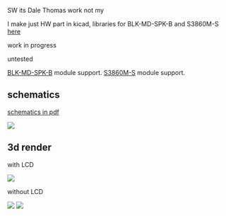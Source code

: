 SW  its Dale Thomas work not my

I make just HW part in kicad, libraries for BLK-MD-SPK-B and S3860M-S <a href="https://github.com/tomaskovacik/hw/tree/master/kicad/library">here</a>

work in progress

untested

<a href="http://kovo-blog.blogspot.sk/2015/01/breadboard-adapter-for-blk-md-spk-b.html">BLK-MD-SPK-B</a> module support.
<a href="http://kovo-blog.blogspot.sk/2015/06/xs3868-breadbord-adapter.html">S3860M-S</a> module support.

schematics
------------
<a href="https://github.com/tomaskovacik/fordacp/raw/master/hw/schematics.pdf">schematics in pdf</a>

<img src="https://raw.githubusercontent.com/tomaskovacik/fordacp/master/hw/schematics.png">

3d render
---------

with LCD

<img src="https://raw.githubusercontent.com/tomaskovacik/fordacp/master/hw/fordacp_3d.png">

without LCD

<img src="https://raw.githubusercontent.com/tomaskovacik/fordacp/master/hw/fordacp_noLCD_3d.png">

<img src="https://raw.githubusercontent.com/tomaskovacik/fordacp/master/hw/fordacp_noLCD_back_3d.png">



